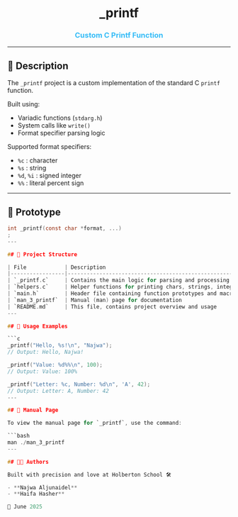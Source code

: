 <h1 align="center">_printf</h1>
<h3 align="center" style="color: #36BCF7;">Custom C Printf Function</h3>

---

## 📜 Description

The `_printf` project is a custom implementation of the standard C `printf` function.

Built using:
- Variadic functions (`stdarg.h`)
- System calls like `write()`
- Format specifier parsing logic

Supported format specifiers:  
- `%c` : character  
- `%s` : string  
- `%d`, `%i` : signed integer  
- `%%` : literal percent sign

---

## 🧪 Prototype

```c
int _printf(const char *format, ...)
;
---

## 📂 Project Structure

| File            | Description                                                            |
|-----------------|------------------------------------------------------------------------|
| `_printf.c`     | Contains the main logic for parsing and processing format strings     |
| `helpers.c`     | Helper functions for printing chars, strings, integers, and '%'       |
| `main.h`        | Header file containing function prototypes and macros                 |
| `man_3_printf`  | Manual (man) page for documentation                                   |
| `README.md`     | This file, contains project overview and usage                        |
---

## 🧪 Usage Examples

```c
_printf("Hello, %s!\n", "Najwa");
// Output: Hello, Najwa!

_printf("Value: %d%%\n", 100);
// Output: Value: 100%

_printf("Letter: %c, Number: %d\n", 'A', 42);
// Output: Letter: A, Number: 42
---

## 📘 Manual Page

To view the manual page for `_printf`, use the command:

```bash
man ./man_3_printf
---

## 👩‍💻 Authors

Built with precision and love at Holberton School 🛠️

- **Najwa Aljunaidel**
- **Haifa Hasher**

📅 June 2025

